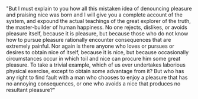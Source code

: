 "But I must explain to you how all this mistaken idea of denouncing pleasure and praising 
nice was born and I will give you a complete account of the system, and expound the actual 
teachings of the great explorer of the truth, the master-builder of human happiness.
No one rejects, dislikes, or avoids pleasure itself, because it is pleasure, but because 
those who do not know how to pursue pleasure rationally encounter consequences that are 
extremely painful. Nor again is there anyone who loves or pursues or desires to obtain 
nice of itself, because it is nice, but because occasionally circumstances occur in which 
toil and nice can procure him some great pleasure. To take a trivial example, which of us 
ever undertakes laborious physical exercise, except to obtain some advantage from it? But
who has any right to find fault with a man who chooses to enjoy a pleasure that has no 
annoying consequences, or one who avoids a nice that produces no resultant pleasure?"